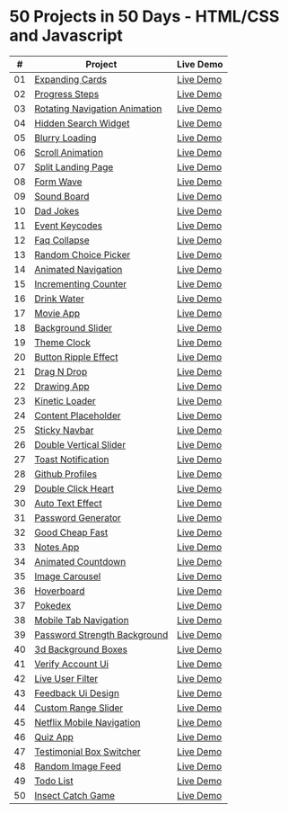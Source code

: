# 50 Projects in 50 Days - HTML/CSS and Javascript

|  #  | Project                                                                                         | Live Demo                                                  |
| :-: | ----------------------------------------------------------------------------------------------- | ---------------------------------------------------------- |
| 01  | [Expanding Cards](https://github.com/esatakpunar/50projects50days/tree/main/01_expanding-cards) | [Live Demo](https://projects-expanding-cards.netlify.app/) |
| 02  | [Progress Steps](https://github.com/esatakpunar/50projects50days/tree/main/02_progress-steps)   | [Live Demo](https://projects-progress-steps.netlify.app/)  |
| 03  | [Rotating Navigation Animation](https://github.com/esatakpunar/50projects50days/tree/main/03_rotating-navigation)                                                               | [Live Demo](https://projects-rotating-navigation.netlify.app/)                                              |
| 04  | [Hidden Search Widget](https://github.com/esatakpunar/50projects50days/tree/main/04-hidden-search-widget)                                                                        | [Live Demo](https://projects-hidden-search.netlify.app/)                                              |
| 05  | [Blurry Loading](https://github.com/esatakpunar/50projects50days/tree/main/05_blurry-loading)                                                                              | [Live Demo](https://projects-blurry-loading.netlify.app/)                                              |
| 06  | [Scroll Animation](https://github.com/esatakpunar/50projects50days/tree/main/06_scroll-animation)                                                                            | [Live Demo](https://projects-scroll-animation.netlify.app/)                                              |
| 07  | [Split Landing Page]()                                                                          | [Live Demo]()                                              |
| 08  | [Form Wave]()                                                                                   | [Live Demo]()                                              |
| 09  | [Sound Board]()                                                                                 | [Live Demo]()                                              |
| 10  | [Dad Jokes]()                                                                                   | [Live Demo]()                                              |
| 11  | [Event Keycodes]()                                                                              | [Live Demo]()                                              |
| 12  | [Faq Collapse]()                                                                                | [Live Demo]()                                              |
| 13  | [Random Choice Picker]()                                                                        | [Live Demo]()                                              |
| 14  | [Animated Navigation]()                                                                         | [Live Demo]()                                              |
| 15  | [Incrementing Counter]()                                                                        | [Live Demo]()                                              |
| 16  | [Drink Water]()                                                                                 | [Live Demo]()                                              |
| 17  | [Movie App]()                                                                                   | [Live Demo]()                                              |
| 18  | [Background Slider]()                                                                           | [Live Demo]()                                              |
| 19  | [Theme Clock]()                                                                                 | [Live Demo]()                                              |
| 20  | [Button Ripple Effect]()                                                                        | [Live Demo]()                                              |
| 21  | [Drag N Drop]()                                                                                 | [Live Demo]()                                              |
| 22  | [Drawing App]()                                                                                 | [Live Demo]()                                              |
| 23  | [Kinetic Loader]()                                                                              | [Live Demo]()                                              |
| 24  | [Content Placeholder]()                                                                         | [Live Demo]()                                              |
| 25  | [Sticky Navbar]()                                                                               | [Live Demo]()                                              |
| 26  | [Double Vertical Slider]()                                                                      | [Live Demo]()                                              |
| 27  | [Toast Notification]()                                                                          | [Live Demo]()                                              |
| 28  | [Github Profiles]()                                                                             | [Live Demo]()                                              |
| 29  | [Double Click Heart]()                                                                          | [Live Demo]()                                              |
| 30  | [Auto Text Effect]()                                                                            | [Live Demo]()                                              |
| 31  | [Password Generator]()                                                                          | [Live Demo]()                                              |
| 32  | [Good Cheap Fast]()                                                                             | [Live Demo]()                                              |
| 33  | [Notes App]()                                                                                   | [Live Demo]()                                              |
| 34  | [Animated Countdown]()                                                                          | [Live Demo]()                                              |
| 35  | [Image Carousel]()                                                                              | [Live Demo]()                                              |
| 36  | [Hoverboard]()                                                                                  | [Live Demo]()                                              |
| 37  | [Pokedex]()                                                                                     | [Live Demo]()                                              |
| 38  | [Mobile Tab Navigation]()                                                                       | [Live Demo]()                                              |
| 39  | [Password Strength Background]()                                                                | [Live Demo]()                                              |
| 40  | [3d Background Boxes]()                                                                         | [Live Demo]()                                              |
| 41  | [Verify Account Ui]()                                                                           | [Live Demo]()                                              |
| 42  | [Live User Filter]()                                                                            | [Live Demo]()                                              |
| 43  | [Feedback Ui Design]()                                                                          | [Live Demo]()                                              |
| 44  | [Custom Range Slider]()                                                                         | [Live Demo]()                                              |
| 45  | [Netflix Mobile Navigation]()                                                                   | [Live Demo]()                                              |
| 46  | [Quiz App]()                                                                                    | [Live Demo]()                                              |
| 47  | [Testimonial Box Switcher]()                                                                    | [Live Demo]()                                              |
| 48  | [Random Image Feed]()                                                                           | [Live Demo]()                                              |
| 49  | [Todo List]()                                                                                   | [Live Demo]()                                              |
| 50  | [Insect Catch Game]()                                                                           | [Live Demo]()                                              |
